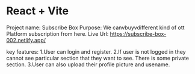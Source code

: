 # React + Vite
Project name: Subscribe Box
Purpose: We canvbuyvdifferent kind of ott Platform  subscription from here.
Live Url: https://subscribe-box-002.netlify.app/

 key features:
 1.User can login and register.
 2.If user is not logged in they cannot see particular section that they want to see. There is some private section.
 3.User can also upload their profile picture and usename.
